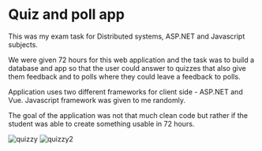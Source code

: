 ﻿# Quiz and poll app
This was my exam task for Distributed systems, ASP.NET and Javascript subjects.
    
We were given 72 hours for this web application and the task was to build a database and app
so that the user could answer to quizzes that also give them feedback and to polls
where they could leave a feedback to polls.


Application uses two different frameworks for client side - ASP.NET and Vue.
Javascript framework was given to me randomly.

The goal of the application was not that much clean code but rather if the student was able to
create something usable in 72 hours.

![quizzy](https://user-images.githubusercontent.com/89038153/132133871-88276c39-7db0-4a76-be4a-f1d183e7cfd5.JPG)
![quizzy2](https://user-images.githubusercontent.com/89038153/132133873-bf381392-3441-4ece-a026-2f62dcb0b2d6.JPG)
